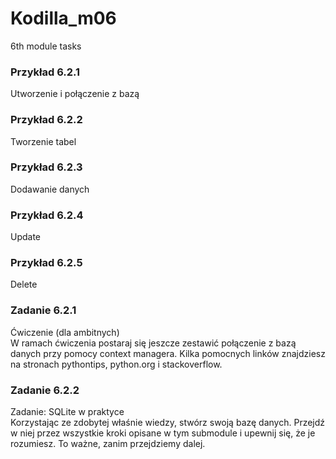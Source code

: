 # Kodilla_m06
6th module tasks

### Przykład 6.2.1
Utworzenie i połączenie z bazą<br>


### Przykład 6.2.2
Tworzenie tabel<br>


### Przykład 6.2.3
Dodawanie danych<br>


### Przykład 6.2.4
Update<br>


### Przykład 6.2.5
Delete<br>


### Zadanie 6.2.1
Ćwiczenie (dla ambitnych)<br>
W ramach ćwiczenia postaraj się jeszcze zestawić połączenie z bazą danych przy pomocy context managera. Kilka pomocnych linków znajdziesz na stronach pythontips, python.org i stackoverflow.<br>


### Zadanie 6.2.2
Zadanie: SQLite w praktyce<br>
Korzystając ze zdobytej właśnie wiedzy, stwórz swoją bazę danych. Przejdź w niej przez wszystkie kroki opisane w tym submodule i upewnij się, że je rozumiesz. To ważne, zanim przejdziemy dalej.<br>